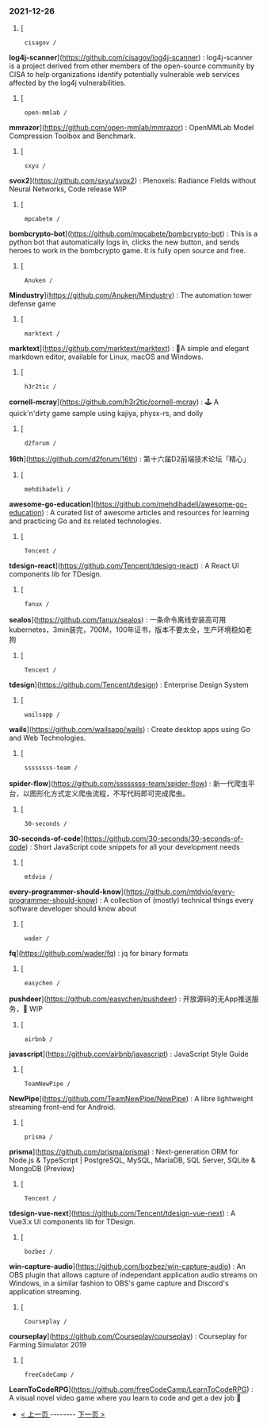 ### 2021-12-26 
1. [
    

        cisagov /
**log4j-scanner**](https://github.com/cisagov/log4j-scanner) : log4j-scanner is a project derived from other members of the open-source community by CISA to help organizations identify potentially vulnerable web services affected by the log4j vulnerabilities.
1. [
    

        open-mmlab /
**mmrazor**](https://github.com/open-mmlab/mmrazor) : OpenMMLab Model Compression Toolbox and Benchmark.
1. [
    

        sxyu /
**svox2**](https://github.com/sxyu/svox2) : Plenoxels: Radiance Fields without Neural Networks, Code release WIP
1. [
    

        mpcabete /
**bombcrypto-bot**](https://github.com/mpcabete/bombcrypto-bot) : This is a python bot that automatically logs in, clicks the new button, and sends heroes to work in the bombcrypto game. It is fully open source and free.
1. [
    

        Anuken /
**Mindustry**](https://github.com/Anuken/Mindustry) : The automation tower defense game
1. [
    

        marktext /
**marktext**](https://github.com/marktext/marktext) : 📝A simple and elegant markdown editor, available for Linux, macOS and Windows.
1. [
    

        h3r2tic /
**cornell-mcray**](https://github.com/h3r2tic/cornell-mcray) : 🕹 A quick'n'dirty game sample using kajiya, physx-rs, and dolly
1. [
    

        d2forum /
**16th**](https://github.com/d2forum/16th) : 第十六届D2前端技术论坛「精心」
1. [
    

        mehdihadeli /
**awesome-go-education**](https://github.com/mehdihadeli/awesome-go-education) : A curated list of awesome articles and resources for learning and practicing Go and its related technologies.
1. [
    

        Tencent /
**tdesign-react**](https://github.com/Tencent/tdesign-react) : A React UI components lib for TDesign.
1. [
    

        fanux /
**sealos**](https://github.com/fanux/sealos) : 一条命令离线安装高可用kubernetes，3min装完，700M，100年证书，版本不要太全，生产环境稳如老狗
1. [
    

        Tencent /
**tdesign**](https://github.com/Tencent/tdesign) : Enterprise Design System
1. [
    

        wailsapp /
**wails**](https://github.com/wailsapp/wails) : Create desktop apps using Go and Web Technologies.
1. [
    

        ssssssss-team /
**spider-flow**](https://github.com/ssssssss-team/spider-flow) : 新一代爬虫平台，以图形化方式定义爬虫流程，不写代码即可完成爬虫。
1. [
    

        30-seconds /
**30-seconds-of-code**](https://github.com/30-seconds/30-seconds-of-code) : Short JavaScript code snippets for all your development needs
1. [
    

        mtdvio /
**every-programmer-should-know**](https://github.com/mtdvio/every-programmer-should-know) : A collection of (mostly) technical things every software developer should know about
1. [
    

        wader /
**fq**](https://github.com/wader/fq) : jq for binary formats
1. [
    

        easychen /
**pushdeer**](https://github.com/easychen/pushdeer) : 开放源码的无App推送服务，🚧 WIP
1. [
    

        airbnb /
**javascript**](https://github.com/airbnb/javascript) : JavaScript Style Guide
1. [
    

        TeamNewPipe /
**NewPipe**](https://github.com/TeamNewPipe/NewPipe) : A libre lightweight streaming front-end for Android.
1. [
    

        prisma /
**prisma**](https://github.com/prisma/prisma) : Next-generation ORM for Node.js & TypeScript | PostgreSQL, MySQL, MariaDB, SQL Server, SQLite & MongoDB (Preview)
1. [
    

        Tencent /
**tdesign-vue-next**](https://github.com/Tencent/tdesign-vue-next) : A Vue3.x UI components lib for TDesign.
1. [
    

        bozbez /
**win-capture-audio**](https://github.com/bozbez/win-capture-audio) : An OBS plugin that allows capture of independant application audio streams on Windows, in a similar fashion to OBS's game capture and Discord's application streaming.
1. [
    

        Courseplay /
**courseplay**](https://github.com/Courseplay/courseplay) : Courseplay for Farming Simulator 2019
1. [
    

        freeCodeCamp /
**LearnToCodeRPG**](https://github.com/freeCodeCamp/LearnToCodeRPG) : A visual novel video game where you learn to code and get a dev job 🎯 

- [ < 上一页 ](https://github.com/able8/github-trending-daily-record/blob/master/2021-12-25.md) -------- [ 下一页 > ](https://github.com/able8/github-trending-daily-record/blob/master/2021-12-27.md)